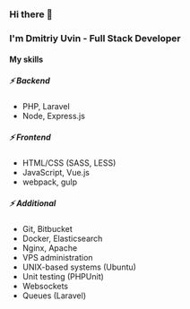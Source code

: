 ### Hi there 👋

### I'm Dmitriy Uvin - Full Stack Developer

#### My skills
##### ⚡ Backend
- PHP, Laravel
- Node, Express.js

##### ⚡ Frontend
- HTML/CSS (SASS, LESS)
- JavaScript, Vue.js
- webpack, gulp

##### ⚡ Additional
- Git, Bitbucket
- Docker, Elasticsearch
- Nginx, Apache
- VPS administration
- UNIX-based systems (Ubuntu)
- Unit testing (PHPUnit)
- Websockets
- Queues (Laravel)
<!--
**dmitriy-uvin/dmitriy-uvin** is a ✨ _special_ ✨ repository because its `README.md` (this file) appears on your GitHub profile.

Here are some ideas to get you started:

- 🔭 I’m currently working on ...
- 🌱 I’m currently learning ...
- 👯 I’m looking to collaborate on ...
- 🤔 I’m looking for help with ...
- 💬 Ask me about ...
- 📫 How to reach me: ...
- 😄 Pronouns: ...
- ⚡ Fun fact: ...
-->
